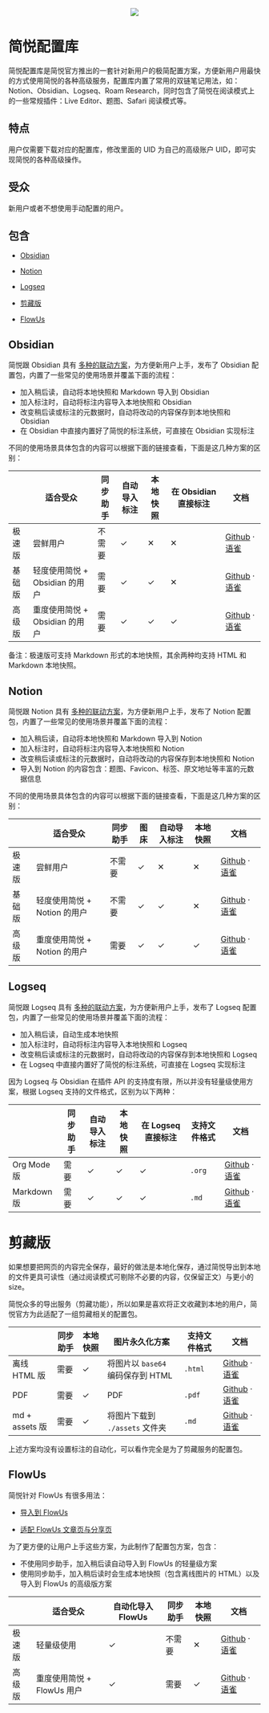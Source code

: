 <p align="center"><img src="https://cdn.jsdelivr.net/gh/23784148/upload-images@main/typora/20221003_1664779851.png" /></p>

# 简悦配置库

简悦配置库是简悦官方推出的一套针对新用户的极简配置方案，方便新用户用最快的方式使用简悦的各种高级服务，配置库内置了常用的双链笔记用法，如：Notion、Obsidian、Logseq、Roam Research，同时包含了简悦在阅读模式上的一些常规插件：Live Editor、题图、Safari 阅读模式等。

## 特点

用户仅需要下载对应的配置库，修改里面的 UID 为自己的高级账户 UID，即可实现简悦的各种高级操作。

## 受众

新用户或者不想使用手动配置的用户。

## 包含

- [Obsidian](#obsidian)

- [Notion](#notion)

- [Logseq](#obsidian)

- [剪藏版](#剪藏版)

- [FlowUs](#FlowUs)

## Obsidian

简悦跟 Obsidian 具有 [多种的联动方案](https://github.com/Kenshin/simpread/discussions?discussions_q=label%3Aobsidian)，为方便新用户上手，发布了 Obsidian 配置包，内置了一些常见的使用场景并覆盖下面的流程：

- 加入稍后读，自动将本地快照和 Markdown 导入到 Obsidian
- 加入标注时，自动将标注内容导入本地快照和 Obsidian
- 改变稍后读或标注的元数据时，自动将改动的内容保存到本地快照和 Obsidian
- 在 Obsidian 中直接内置好了简悦的标注系统，可直接在 Obsidian 实现标注

不同的使用场景具体包含的内容可以根据下面的链接查看，下面是这几种方案的区别：

|     | 适合受众                   | 同步助手 | 自动导入标注 | 本地快照 | 在 Obsidian 直接标注 | 文档          |
|-----|------------------------|------|--------|------|-----------------|-------------|
| 极速版 | 尝鲜用户                   | 不需要  | ✓      | ✕    | ✕               | [Github](https://github.com/Kenshin/simpread-configs/blob/main/obsidian%40little/Getting%20Started.md) · [语雀](https://www.yuque.com/kenshin/simpread/xkuecp) |
| 基础版 | 轻度使用简悦 +  Obsidian 的用户 | 需要   | ✓      | ✓    | ✕               | [Github](https://github.com/Kenshin/simpread-configs/blob/main/obsidian%40localrestapi/Getting%20Started.md) · [语雀](https://www.yuque.com/kenshin/simpread/cg33gh) |
| 高级版 | 重度使用简悦 + Obsidian 的用户  | 需要   | ✓      | ✓    | ✓               | [Github](https://github.com/Kenshin/simpread-configs/blob/main/obsidian%40sync/Getting%20Started.md) · [语雀](https://www.yuque.com/kenshin/simpread/wq35mh) |


备注：极速版可支持 Markdown 形式的本地快照，其余两种均支持 HTML 和 Markdown 本地快照。

## Notion

简悦跟 Notion 具有 [多种的联动方案](https://github.com/Kenshin/simpread/discussions?discussions_q=label%3Anotion)，为方便新用户上手，发布了 Notion 配置包，内置了一些常见的使用场景并覆盖下面的流程：

- 加入稍后读，自动将本地快照和 Markdown 导入到 Notion
- 加入标注时，自动将标注内容导入本地快照和 Notion
- 改变稍后读或标注的元数据时，自动将改动的内容保存到本地快照和 Notion
- 导入到 Notion 的内容包含：题图、Favicon、标签、原文地址等丰富的元数据信息

不同的使用场景具体包含的内容可以根据下面的链接查看，下面是这几种方案的区别：

|     | 适合受众                 | 同步助手 | 图床 | 自动导入标注 | 本地快照 | 文档          |
|-----|----------------------|------|-----------|--------|------|-------------|
| 极速版 | 尝鲜用户                 | 不需要  | ✓         | ✕      | ✕    | [Github](https://github.com/Kenshin/simpread-configs/blob/main/notion%40base/Getting%20Started.md) · [语雀](https://www.yuque.com/kenshin/simpread/ewaflu) |
| 基础版 | 轻度使用简悦 +  Notion 的用户 | 不需要  | ✓         | ✓      | ✕    | [Github](https://github.com/Kenshin/simpread-configs/blob/main/notion%40enhance/Getting%20Started.md) · [语雀](https://www.yuque.com/kenshin/simpread/odhlf2) |
| 高级版 | 重度使用简悦 + Notion 的用户  | 需要   | ✓         | ✓      | ✓    | [Github](https://github.com/Kenshin/simpread-configs/blob/main/notion%40sync/Getting%20Started.md) · [语雀](https://www.yuque.com/kenshin/simpread/zuptv2) |


## Logseq

简悦跟 Logseq 具有 [多种的联动方案](https://github.com/Kenshin/simpread/discussions?discussions_q=label%3Alogseq)，为方便新用户上手，发布了 Logseq 配置包，内置了一些常见的使用场景并覆盖下面的流程：

- 加入稍后读，自动生成本地快照
- 加入标注时，自动将标注内容导入本地快照和 Logseq
- 改变稍后读或标注的元数据时，自动将改动的内容保存到本地快照和 Logseq
- 在 Logseq 中直接内置好了简悦的标注系统，可直接在 Logseq 实现标注

因为 Logseq 与 Obsidian 在插件 API 的支持度有限，所以并没有轻量级使用方案，根据 Logseq 支持的文件格式，区别为以下两种：

|             | 同步助手 | 自动导入标注 | 本地快照 | 在 Logseq 直接标注 | 支持文件格式 | 文档                                                         |
| ----------- | -------- | ------------ | -------- | ------------------ | ------------ | ------------------------------------------------------------ |
| Org Mode 版 | 需要     | ✓            | ✓        | ✓                  | `.org`       | [Github](https://github.com/Kenshin/simpread-configs/blob/main/logseq%40orgmode/Getting%20Started.md) · [语雀](https://www.yuque.com/kenshin/simpread/mdgp9n) |
| Markdown 版 | 需要     | ✓            | ✓        | ✓                  | `.md`        | [Github](https://github.com/Kenshin/simpread-configs/blob/main/logseq%40md/Getting%20Started.md) · [语雀](https://www.yuque.com/kenshin/simpread/tukkeo) |

# 剪藏版

如果想要把网页的内容完全保存，最好的做法是本地化保存，通过简悦导出到本地的文件更具可读性（通过阅读模式可剔除不必要的内容，仅保留正文）与更小的 size。

简悦众多的导出服务（剪藏功能），所以如果是喜欢将正文收藏到本地的用户，简悦官方为此适配了一组剪藏相关的配置包。

|                | 同步助手 | 本地快照 | 图片永久化方案                    | 支持文件格式 | 文档                                                         |
| -------------- | -------- | -------- | --------------------------------- | ------------ | ------------------------------------------------------------ |
| 离线 HTML 版   | 需要     | ✓        | 将图片以 `base64` 编码保存到 HTML | `.html`      | [Github](https://github.com/Kenshin/simpread-configs/blob/main/snapshot/Getting%20Started.md) · [语雀](https://www.yuque.com/kenshin/simpread/fiyku3) |
| PDF            | 需要     | ✓        | PDF                               | `.pdf`       | [Github](https://github.com/Kenshin/simpread-configs/blob/main/pdf/Getting%20Started.md) · [语雀](https://www.yuque.com/kenshin/simpread/omehxx) |
| md + assets 版 | 需要     | ✓        | 将图片下载到 `./assets` 文件夹    | `.md`        | [Github](https://github.com/Kenshin/simpread-configs/blob/main/assets/Getting%20Started.md) · [语雀](https://www.yuque.com/kenshin/simpread/chyo5a) |

上述方案均没有设置标注的自动化，可以看作完全是为了剪藏服务的配置包。

## FlowUs

简悦针对 FlowUs 有很多用法：

- [导入到 FlowUs](https://github.com/Kenshin/simpread/discussions/4772)

- [适配 FlowUs 文章页与分享页](https://github.com/Kenshin/simpread/discussions/4860)

为了更方便的让用户上手这些方案，为此制作了配置包方案，包含：

- 不使用同步助手，加入稍后读自动导入到 FlowUs 的轻量级方案
- 使用同步助手，加入稍后读时会生成本地快照（包含离线图片的 HTML）以及导入到 FlowUs 的高级版方案

|        | **适合受众**               | **自动化导入 FlowUs** | **同步助手** | **本地快照** | **文档**                                                     |
| ------ | -------------------------- | --------------------- | ------------ | ------------ | ------------------------------------------------------------ |
| 极速版 | 轻量级使用                 | ✓                     | 不需要       | ✕            | [Github](https://github.com/Kenshin/simpread-configs/blob/main/flowus@little/Getting%20Started.md) · [语雀](https://www.yuque.com/kenshin/simpread/qk0h8tzzg1gewmio) |
| 高级版 | 重度使用简悦 + FlowUs 用户 | ✓                     | 需要         | ✓            | [Github](https://github.com/Kenshin/simpread-configs/blob/main/flowus@sync/Getting%20Started.md) · [语雀](https://www.yuque.com/kenshin/simpread/qmphtccgbm00fk5i) |

